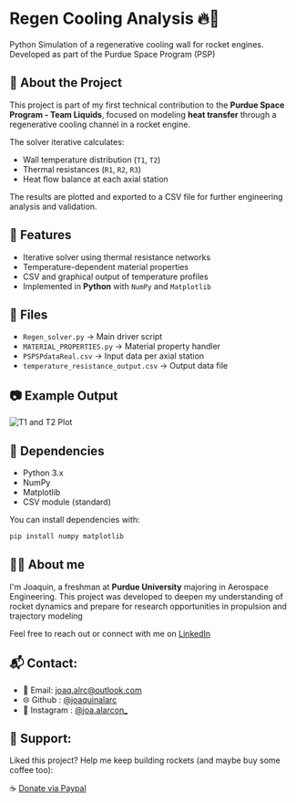 # Regen Cooling Analysis 🔥🚀

Python Simulation of a regenerative cooling wall for rocket engines. Developed as part of the Purdue Space Program (PSP)

## 📌 About the Project

This project is part of my first technical contribution to the **Purdue Space Program - Team Liquids**, focused on modeling **heat transfer** through a regenerative cooling channel in a rocket engine. 

The solver iterative calculates:
- Wall temperature distribution (`T1`, `T2`)
- Thermal resistances (`R1`, `R2`, `R3`)
- Heat flow balance at each axial station

The results are plotted and exported to a CSV file for further engineering analysis and validation.

## 🧠 Features

- Iterative solver using thermal resistance networks
- Temperature-dependent material properties
- CSV and graphical output of temperature profiles
- Implemented in **Python** with `NumPy` and `Matplotlib`

## 📂 Files

- `Regen_solver.py` → Main driver script
- `MATERIAL_PROPERTIES.py` → Material property handler
- `PSPSPdataReal.csv` → Input data per axial station
- `temperature_resistance_output.csv` → Output data file

## 📷 Example Output 

![T1 and T2 Plot](./output_plot.png) <!-- (optional if you include image later) -->

## 🧪 Dependencies

- Python 3.x
- NumPy
- Matplotlib
- CSV module (standard)

You can install dependencies with:
```bash
pip install numpy matplotlib
```

## 🧑‍💻 About me

I'm Joaquin, a freshman at **Purdue University** majoring in Aerospace Engineering. This project was developed to deepen my understanding of rocket dynamics and prepare for research opportunities in propulsion and trajectory modeling 

Feel free to reach out or connect with me on [LinkedIn](https://pe.linkedin.com/in/joaquin-alarcon)

## 📬 Contact:

- 📧 Email: joaq.alrc@outlook.com
- 🌐 Github : [@joaquinalarc](https://github.com/joaquinalarc)
- 📸 Instagram : [@joa.alarcon_](https://www.instagram.com/joa.alarcon_/)

## 💖 Support:

Liked this project? Help me keep building rockets (and maybe buy some coffee too):

☕ [Donate via Paypal](https://www.paypal.me/joaquix96)
